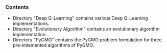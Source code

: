 ### Contents
- Directory "Deep Q-Learning" contains various Deep Q-Learning implementations.
- Directory "Evolutionary Algorithm" contains an evolutionary algorithm implementation.
- Directory "PyGMO" contains the PyGMO problem formulation for three pre-imlemented algorithms of PyGMO.
